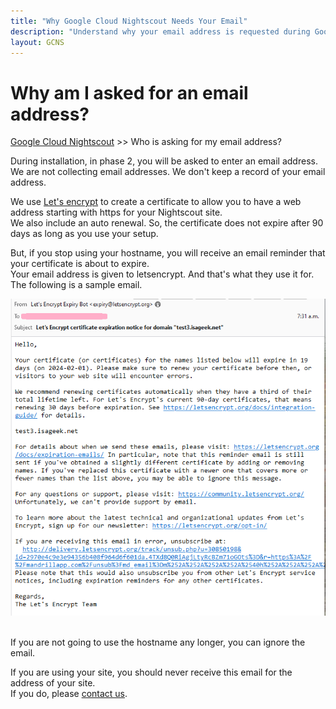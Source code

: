 ```yaml
---
title: "Why Google Cloud Nightscout Needs Your Email"
description: "Understand why your email address is requested during Google Cloud Nightscout installation. Learn about its role in setup, notifications, and account recovery."
layout: GCNS
---
```


# Why am I asked for an email address?
[Google Cloud Nightscout](./GoogleCloud.md) >> Who is asking for my email address?  
  
During installation, in phase 2, you will be asked to enter an email address.
We are not collecting email addresses.  We don't keep a record of your email address.

We use [Let's encrypt](https://letsencrypt.org/) to create a certificate to allow you to have a web address starting with https for your Nightscout site.  
We also include an auto renewal.  So, the certificate does not expire after 90 days as long as you use your setup.  

But, if you stop using your hostname, you will receive an email reminder that your certificate is about to expire.  
Your email address is given to letsencrypt.  And that's what they use it for.  
The following is a sample email.   
  
![Letsencryptemail](./images/Letsencryptemail.png)  
<br/>  
  
If you are not going to use the hostname any longer, you can ignore the email.  

If you are using your site, you should never receive this email for the address of your site.  
If you do, please [contact us](./GCNS_Support.md).  
